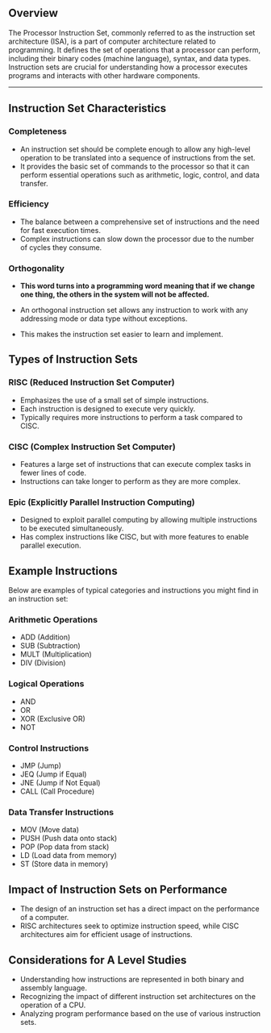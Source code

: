 ## **Overview**
The Processor Instruction Set, commonly referred to as the instruction set architecture (ISA), is a part of computer architecture related to programming. It defines the set of operations that a processor can perform, including their binary codes (machine language), syntax, and data types. Instruction sets are crucial for understanding how a processor executes programs and interacts with other hardware components.

-----

## Instruction Set Characteristics

### Completeness
- An instruction set should be complete enough to allow any high-level operation to be translated into a sequence of instructions from the set.
- It provides the basic set of commands to the processor so that it can perform essential operations such as arithmetic, logic, control, and data transfer.

### Efficiency
- The balance between a comprehensive set of instructions and the need for fast execution times.
- Complex instructions can slow down the processor due to the number of cycles they consume.

### Orthogonality
- **This word turns into a programming word meaning that if we change one thing, the others in the system will not be affected.**

- An orthogonal instruction set allows any instruction to work with any addressing mode or data type without exceptions.
- This makes the instruction set easier to learn and implement.

## Types of Instruction Sets

### RISC (Reduced Instruction Set Computer)
- Emphasizes the use of a small set of simple instructions.
- Each instruction is designed to execute very quickly.
- Typically requires more instructions to perform a task compared to CISC.

### CISC (Complex Instruction Set Computer)
- Features a large set of instructions that can execute complex tasks in fewer lines of code.
- Instructions can take longer to perform as they are more complex.

### Epic (Explicitly Parallel Instruction Computing)
- Designed to exploit parallel computing by allowing multiple instructions to be executed simultaneously.
- Has complex instructions like CISC, but with more features to enable parallel execution.

## Example Instructions
Below are examples of typical categories and instructions you might find in an instruction set:

### Arithmetic Operations
- ADD (Addition)
- SUB (Subtraction)
- MULT (Multiplication)
- DIV (Division)

### Logical Operations
- AND
- OR
- XOR (Exclusive OR)
- NOT

### Control Instructions
- JMP (Jump)
- JEQ (Jump if Equal)
- JNE (Jump if Not Equal)
- CALL (Call Procedure)

### Data Transfer Instructions
- MOV (Move data)
- PUSH (Push data onto stack)
- POP (Pop data from stack)
- LD (Load data from memory)
- ST (Store data in memory)

## Impact of Instruction Sets on Performance
- The design of an instruction set has a direct impact on the performance of a computer.
- RISC architectures seek to optimize instruction speed, while CISC architectures aim for efficient usage of instructions.

## Considerations for A Level Studies
- Understanding how instructions are represented in both binary and assembly language.
- Recognizing the impact of different instruction set architectures on the operation of a CPU.
- Analyzing program performance based on the use of various instruction sets.
